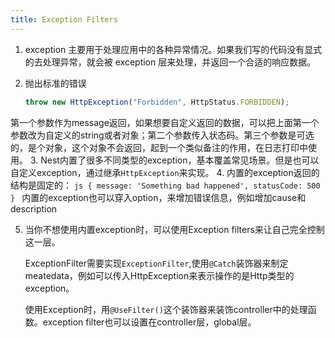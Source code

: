 ```yaml
---
title: Exception Filters
---
```


1. exception 主要用于处理应用中的各种异常情况。如果我们写的代码没有显式的去处理异常，就会被 exception 层来处理，并返回一个合适的响应数据。
2. 抛出标准的错误

   ```js
   throw new HttpException("Forbidden", HttpStatus.FORBIDDEN);
   ```

  第一个参数作为message返回，如果想要自定义返回的数据，可以把上面第一个参数改为自定义的string或者对象；第二个参数传入状态码。第三个参数是可选的，是个对象，这个对象不会返回，起到一个类似备注的作用，在日志打印中使用。
3. Nest内置了很多不同类型的exception，基本覆盖常见场景。但是也可以自定义exception，通过继承`HttpException`来实现。
4. 内置的exception返回的结构是固定的：
    ```js
    {
      message: 'Something bad happened',
      statusCode: 500
    }
    ```
  内置的exception也可以穿入option，来增加错误信息，例如增加cause和description

5. 当你不想使用内置exception时，可以使用Exception filters来让自己完全控制这一层。

    ExceptionFilter需要实现`ExceptionFilter`,使用`@Catch`装饰器来制定meatedata，例如可以传入HttpException来表示操作的是Http类型的exception。

    使用Exception时，用`@UseFilter()`这个装饰器来装饰controller中的处理函数。exception filter也可以设置在controller层，global层。